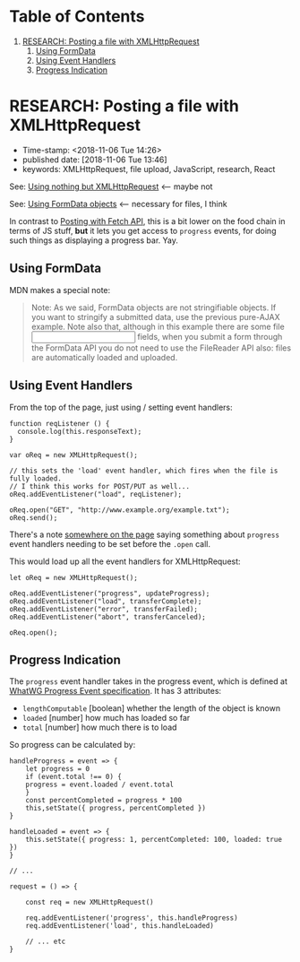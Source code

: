 
# Table of Contents

1.  [RESEARCH: Posting a file with XMLHttpRequest](#org4f739bd)
    1.  [Using FormData](#org402168c)
    2.  [Using Event Handlers](#org8045b4e)
    3.  [Progress Indication](#org0152617)


<a id="org4f739bd"></a>

# RESEARCH: Posting a file with XMLHttpRequest

-   Time-stamp: <span class="timestamp-wrapper"><span class="timestamp">&lt;2018-11-06 Tue 14:26&gt;</span></span>
-   published date: <span class="timestamp-wrapper"><span class="timestamp">[2018-11-06 Tue 13:46]</span></span>
-   keywords: XMLHttpRequest, file upload, JavaScript, research, React

See: [Using nothing but XMLHttpRequest](https://developer.mozilla.org/en-US/docs/Web/API/XMLHttpRequest/Using_XMLHttpRequest#Using_nothing_but_XMLHttpRequest) <&#x2013; maybe not

See: [Using FormData objects](https://developer.mozilla.org/en-US/docs/Web/API/XMLHttpRequest/Using_XMLHttpRequest#Using_FormData_objects) <&#x2013; necessary for files, I think

In contrast to [Posting with Fetch API](./2018-11-06-posting-a-file-with-fetch-api.md), this is a bit lower on the food chain in terms of JS stuff, **but** it lets you get access to `progress` events, for doing such things as displaying a progress bar. Yay.


<a id="org402168c"></a>

## Using FormData

MDN makes a special note:

> Note: As we said, FormData objects are not stringifiable objects. If you want to stringify a submitted data, use the previous pure-AJAX example. Note also that, although in this example there are some file <input> fields, when you submit a form through the FormData API you do not need to use the FileReader API also: files are automatically loaded and uploaded.


<a id="org8045b4e"></a>

## Using Event Handlers

From the top of the page, just using / setting event handlers:

    function reqListener () {
      console.log(this.responseText);
    }
    
    var oReq = new XMLHttpRequest();
    
    // this sets the 'load' event handler, which fires when the file is fully loaded.
    // I think this works for POST/PUT as well...
    oReq.addEventListener("load", reqListener);
    
    oReq.open("GET", "http://www.example.org/example.txt");
    oReq.send();

There's a note [somewhere on the page](https://developer.mozilla.org/en-US/docs/Web/API/XMLHttpRequest/Using_XMLHttpRequest#Monitoring_progress) saying something about `progress` event handlers needing to be set before the `.open` call.

This would load up all the event handlers for XMLHttpRequest:

    let oReq = new XMLHttpRequest();
    
    oReq.addEventListener("progress", updateProgress);
    oReq.addEventListener("load", transferComplete);
    oReq.addEventListener("error", transferFailed);
    oReq.addEventListener("abort", transferCanceled);
    
    oReq.open();


<a id="org0152617"></a>

## Progress Indication

The `progress` event handler takes in the progress event, which is defined at [WhatWG Progress Event specification](https://xhr.spec.whatwg.org/#interface-progressevent). It has 3 attributes:

-   `lengthComputable` [boolean] whether the length of the object is known
-   `loaded` [number] how much has loaded so far
-   `total` [number] how much there is to load

So progress can be calculated by:

    handleProgress = event => {
        let progress = 0
        if (event.total !== 0) {
    	progress = event.loaded / event.total
        }
        const percentCompleted = progress * 100
        this,setState({ progress, percentCompleted })
    }
    
    handleLoaded = event => {
        this.setState({ progress: 1, percentCompleted: 100, loaded: true })
    }
    
    // ...
    
    request = () => {
    
        const req = new XMLHttpRequest()
    
        req.addEventListener('progress', this.handleProgress)
        req.addEventListener('load', this.handleLoaded)
    
        // ... etc
    }

